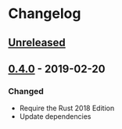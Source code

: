 # Changelog

## [Unreleased]

## [0.4.0] - 2019-02-20

### Changed

- Require the Rust 2018 Edition
- Update dependencies

[unreleased]: https://github.com/adriankumpf/arb-js/compare/v0.4.0...HEAD
[0.4.0]: https://github.com/adriankumpf/arb-js/compare/v0.3.0...v0.4.0
[0.3.0]: https://github.com/adriankumpf/arb-js/compare/v0.2.0...v0.3.0
[0.2.0]: https://github.com/adriankumpf/arb-js/compare/v0.1.0...v0.2.0
[0.1.0]: https://github.com/adriankumpf/arb-js/compare/e554faa...v1.0.0
